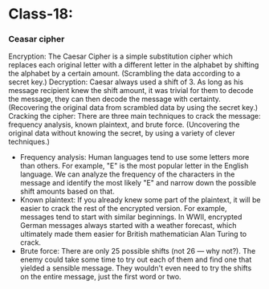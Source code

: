 # Class-18:

### Ceasar cipher
Encryption: The Caesar Cipher is a simple substitution cipher which replaces each original letter with a different letter in the alphabet by shifting the alphabet by a certain amount. (Scrambling the data according to a secret key.)
Decryption: Caesar always used a shift of 3. As long as his message recipient knew the shift amount, it was trivial for them to decode the message, they can then decode the message with certainty. (Recovering the original data from scrambled data by using the secret key.)
Cracking the cipher: There are three main techniques to crack the message: frequency analysis, known plaintext, and brute force. (Uncovering the original data without knowing the secret, by using a variety of clever techniques.)
- Frequency analysis: Human languages tend to use some letters more than others. For example, "E" is the most popular letter in the English language. We can analyze the frequency of the characters in the message and identify the most likely "E" and narrow down the possible shift amounts based on that.
- Known plaintext: If you already knew some part of the plaintext, it will be easier to crack the rest of the encrypted version. For example, messages tend to start with similar beginnings. In WWII, encrypted German messages always started with a weather forecast, which ultimately made them easier for British mathematician Alan Turing to crack.
- Brute force: There are only 25 possible shifts (not 26 — why not?). The enemy could take some time to try out each of them and find one that yielded a sensible message. They wouldn't even need to try the shifts on the entire message, just the first word or two.